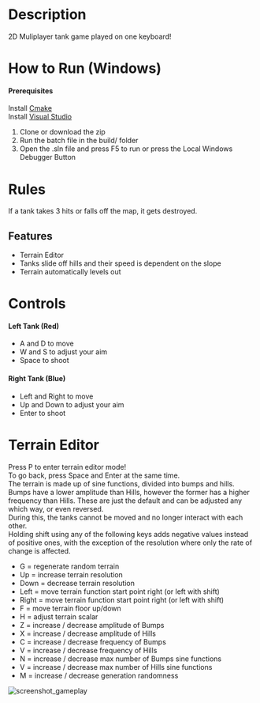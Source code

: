 # Description

2D Muliplayer tank game played on one keyboard!

# How to Run (Windows)

#### Prerequisites
Install [Cmake](https://cmake.org/download/)  
Install [Visual Studio](https://visualstudio.microsoft.com/downloads/)

1. Clone or download the zip
2. Run the batch file in the build/ folder
3. Open the .sln file and press F5 to run or press the Local Windows Debugger Button

# Rules
If a tank takes 3 hits or falls off the map, it gets destroyed.

## Features

- Terrain Editor
- Tanks slide off hills and their speed is dependent on the slope
- Terrain automatically levels out

# Controls

#### Left Tank (Red)
- A and D to move
- W and S to adjust your aim
- Space to shoot

#### Right Tank (Blue)
- Left and Right to move
- Up and Down to adjust your aim
- Enter to shoot

# Terrain Editor

Press P to enter terrain editor mode!  
To go back, press Space and Enter at the same time.  
The terrain is made up of sine functions, divided into bumps and hills. Bumps have a lower amplitude than Hills, however the former
has a higher frequency than Hills. These are just the default and can
be adjusted any which way, or even reversed.  
During this, the tanks cannot be moved and no longer interact with each other.  
Holding shift using any of the following keys adds negative values instead of positive ones, with the exception of the resolution where 
only the rate of change is affected.  
- G = regenerate random terrain
- Up = increase terrain resolution
- Down = decrease terrain resolution
- Left = move terrain function start point right (or left with shift)
- Right = move terrain function start point right (or left with shift)
- F = move terrain floor up/down
- H = adjust terrain scalar
- Z = increase / decrease amplitude of Bumps
- X = increase / decrease amplitude of Hills
- C = increase / decrease frequency of Bumps
- V = increase / decrease frequency of Hills
- N = increase / decrease max number of Bumps sine functions
- V = increase / decrease max number of Hills sine functions
- M = increase / decrease generation randomness

![screenshot_gameplay](readme/preview_tanks.gif)
